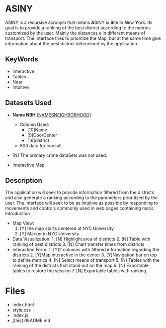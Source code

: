 # ASINY

ASINY is a recursive acronym that means **A**SINY is  **S**ite **I**n **N**ew **Y**ork. Its goal is to provide a ranking of the best district according to the metrics customized by the user. Mainly the distances e in different means of transport.
The interface tries to prioritize the Map, but at the same time give information about the best district determined by the application.

## KeyWords
* Interactive
* Tables
* Near
* Intuitive 

## Datasets Used

*  **Name NBH** [[NAMESNEIGHBORHOOD](https://data.cityofnewyork.us/api/views/xyye-rtrs/rows.json?accessType=DOWNLOAD)]
	* Column Used:
		* [10]Name
		* [9]CoorCenter
		* [16]district
	* 800 data  for consult
	
* [N] The primary crime dataSets was not used.
* Interactive Map
## Description

The application will seek to provide information filtered from the districts and also generate a ranking according to the parameters prioritized by the user. The interface will seek to be as intuitive as possible by responding to movements and controls commonly used in web pages containing maps.
Introduction
 -   Map View:
		1. [Y] the map starts centered at NYC University
		2. [Y] Marker in NYC University
 - Data Visualization:
		1. [N] Highlight area of districts
		2. [N] Table with ranking of best districts
		3. [N] Chart transfer times from districts
 - Interaction Form:
		1. [Y]2 columns with filtered information regarding the districts
		2. [Y]Map interactive in the center
		3. [Y]Navigation bar on top to define metrics
		4. [N] Select means of transport
		5. [N] Tables with the ranking of the districts that stand out on the map
		6. [N] Exportable tables to restore the session
		7. [N] Exportable tables with  ranking
# Files
 - index.html
 - style.css
 - index.js
 - [this] README.md
